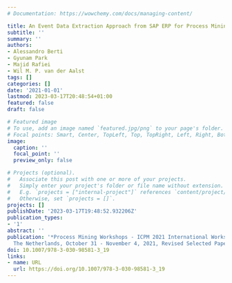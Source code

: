 ```yaml
---
# Documentation: https://wowchemy.com/docs/managing-content/

title: An Event Data Extraction Approach from SAP ERP for Process Mining
subtitle: ''
summary: ''
authors:
- Alessandro Berti
- Gyunam Park
- Majid Rafiei
- Wil M. P. van der Aalst
tags: []
categories: []
date: '2021-01-01'
lastmod: 2023-03-17T20:48:54+01:00
featured: false
draft: false

# Featured image
# To use, add an image named `featured.jpg/png` to your page's folder.
# Focal points: Smart, Center, TopLeft, Top, TopRight, Left, Right, BottomLeft, Bottom, BottomRight.
image:
  caption: ''
  focal_point: ''
  preview_only: false

# Projects (optional).
#   Associate this post with one or more of your projects.
#   Simply enter your project's folder or file name without extension.
#   E.g. `projects = ["internal-project"]` references `content/project/deep-learning/index.md`.
#   Otherwise, set `projects = []`.
projects: []
publishDate: '2023-03-17T19:48:52.932206Z'
publication_types:
- '1'
abstract: ''
publication: '*Process Mining Workshops - ICPM 2021 International Workshops, Eindhoven,
  The Netherlands, October 31 - November 4, 2021, Revised Selected Papers*'
doi: 10.1007/978-3-030-98581-3_19
links:
- name: URL
  url: https://doi.org/10.1007/978-3-030-98581-3_19
---
```

